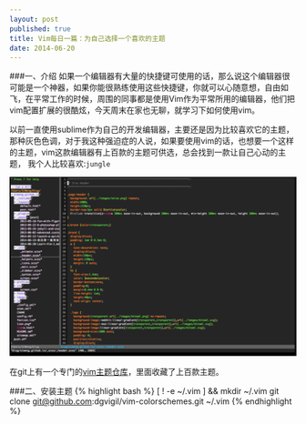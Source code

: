 ```yaml
---
layout: post
published: true
title: Vim每日一篇：为自己选择一个喜欢的主题
date: 2014-06-20
---
```


###一、介绍
如果一个编辑器有大量的快捷键可使用的话，那么说这个编辑器很可能是一个神器，如果你能很熟练使用这些快捷键，你就可以心随意想，自由如飞，在平常工作的时候，周围的同事都是使用Vim作为平常所用的编辑器，他们把vim配置扩展的很酷炫，今天周末在家也无聊，就学习下如何使用vim。

以前一直使用sublime作为自己的开发编辑器，主要还是因为比较喜欢它的主题，那种灰色色调，对于我这种强迫症的人说，如果要使用vim的话，也想要一个这样的主题，vim这款编辑器有上百款的主题可供选，总会找到一款让自己心动的主题， 我个人比较喜欢:`jungle`

<img src="/images/2014-06-20/jungle2.png" alt="jungle" />

在git上有一个专门的[vim主题仓库](https://github.com/flazz/vim-colorschemes)，里面收藏了上百款主题。

###二、安装主题
{% highlight bash %}
[ ! -e ~/.vim ] && mkdir  ~/.vim
git clone git@github.com:dgvigil/vim-colorschemes.git ~/.vim
{% endhighlight %}

